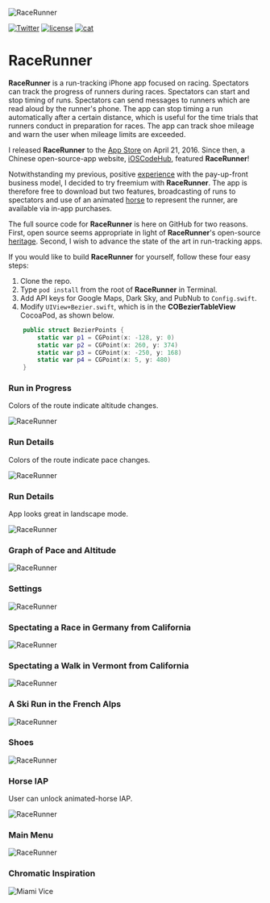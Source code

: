 ![RaceRunner](RaceRunner/logo.png "Logo by Moze")

[![Twitter](https://img.shields.io/badge/twitter-@vermont42-blue.svg?style=flat)](http://twitter.com/vermont42)
[![license](https://img.shields.io/github/license/mashape/apistatus.svg)]()
[![cat](https://img.shields.io/badge/cat-friendly-blue.svg)](https://twitter.com/vermont42/status/784504585243078656)

RaceRunner
===================

**RaceRunner** is a run-tracking iPhone app focused on racing. Spectators can track the progress of runners during races. Spectators can start and stop timing of runs. Spectators can send messages to runners which are read aloud by the runner's phone. The app can stop timing a run automatically after a certain distance, which is useful for the time trials that runners conduct in preparation for races. The app can track shoe mileage and warn the user when mileage limits are exceeded.

I released **RaceRunner** to the [App Store](https://itunes.apple.com/us/app/racerunner-run-tracking-app/id1065017082) on April 21, 2016. Since then, a Chinese open-source-app website, [iOSCodeHub](http://www.ioscodehub.com/2016/06/06/开源app推荐-racerunner-跑步跟踪记录app/), featured **RaceRunner**!

Notwithstanding my previous, positive [experience](https://itunes.apple.com/us/app/immigration/id777319358) with the pay-up-front business model, I decided to try freemium with **RaceRunner**. The app is therefore free to download but two features, broadcasting of runs to spectators and use of an animated [horse](https://en.wikipedia.org/wiki/Eadweard_Muybridge#Stanford_and_horse_gaits) to represent the runner, are available via in-app purchases.

The full source code for **RaceRunner** is here on GitHub for two reasons. First, open source seems appropriate in light of **RaceRunner**'s open-source [heritage](https://github.com/mluedke2/moonrunner). Second, I wish to advance the state of the art in run-tracking apps.

If you would like to build **RaceRunner** for yourself, follow these four easy steps:

1. Clone the repo.
2. Type `pod install` from the root of **RaceRunner** in Terminal.
3. Add API keys for Google Maps, Dark Sky, and PubNub to `Config.swift`.
4. Modify `UIView+Bezier.swift`, which is in the **COBezierTableView** CocoaPod, as shown below.

```swift
    public struct BezierPoints {
        static var p1 = CGPoint(x: -128, y: 0)
        static var p2 = CGPoint(x: 260, y: 374)
        static var p3 = CGPoint(x: -250, y: 168)
        static var p4 = CGPoint(x: 5, y: 480)
    }
```

### Run in Progress

Colors of the route indicate altitude changes.

![RaceRunner](RaceRunner/RaceRunner1.png "Run in Progress")


### Run Details

Colors of the route indicate pace changes.

![RaceRunner](RaceRunner/RaceRunner2.png "Run Details")


### Run Details

App looks great in landscape mode.

![RaceRunner](RaceRunner/RaceRunner2-1.png "Run Details")


### Graph of Pace and Altitude
![RaceRunner](RaceRunner/RaceRunner8.png "Graph of Pace and Altitude")


### Settings
![RaceRunner](RaceRunner/RaceRunner3.png "Settings")


### Spectating a Race in Germany from California
![RaceRunner](RaceRunner/RaceRunner4.png "Spectating a Race in Germany from California")


### Spectating a Walk in Vermont from California
![RaceRunner](RaceRunner/RaceRunner5.png "Spectating a Walk in Vermont from California")

### A Ski Run in the French Alps
![RaceRunner](RaceRunner/RaceRunner9.png "A Ski Run in the French Alps")


### Shoes
![RaceRunner](RaceRunner/RaceRunner6.png "Shoes")


### Horse IAP

User can unlock animated-horse IAP.

![RaceRunner](RaceRunner/RaceRunner10.png "Horse IAP")


### Main Menu
![RaceRunner](RaceRunner/RaceRunner7.png "Main Menu")


### Chromatic Inspiration
![Miami Vice](http://images2.fanpop.com/image/photos/9300000/Miami-VIce-Season-2-opener-miami-vice-9384840-765-580.jpg "Miami Vice")

